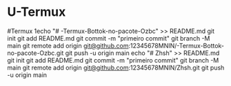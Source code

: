 # U-Termux
#Termux
1echo "# -Termux-Bottok-no-pacote-Ozbc" >> README.md 
git init 
git add README.md 
git commit -m "primeiro commit" 
git branch -M main 
git remote add origin git@github.com:12345678MNIN/-Termux-Bottok-no-pacote-Ozbc.git
 git push -u origin main
 echo "# Zhsh" >> README.md 
git init 
git add README.md 
git commit -m "primeiro commit" 
git branch -M main 
git remote add origin git@github.com:12345678MNIN/Zhsh.git
 git push -u origin main
